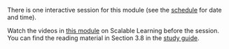There is one interactive session for this module (see the [schedule][schedule] 
for date and time).

Watch the videos in [this module][SL-accountability] on Scalable Learning 
before the session. You can find the reading material in Section 3.8 in the 
[study guide][studyguide].

[schedule]: https://portal.miun.se/web/student/schedule
[SL-accountability]: https://www.scalable-learning.com/#/courses/3659/modules/16794/courseware
[studyguide]: https://ver.miun.se/courses/security/dasak/studyguide.pdf
